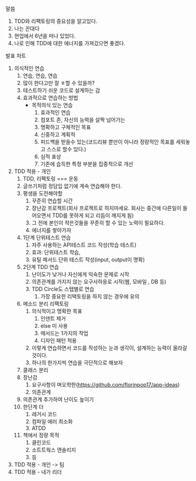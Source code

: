 말씀
1. TDD와 리팩토링의 중요성을 알고있다.
2. 나는 꼰대다
3. 현업에서 6년을 떠나 있었다.
4. 나로 인해 TDD에 대한 에너지를 가져갔으면 좋겠다.

발표 차트
1. 의식적인 연습
   1. 연습, 연습, 연습
   2. 많이 한다고만 잘 ㅎ할 수 있을까?
   3. 테스트하기 쉬운 코드로 설계하는 감
   4. 효과적으로 연습하는 방법
      - 목적의식 있는 연습
         1. 효과적인 연습
         2. 컴포트 존, 자신의 능력을 살짝 넘어가는
         3. 명확하고 구체적인 목표
         4. 신중하고 계획적
         5. 피드백을 받을수 있는(코드리뷰 뿐만이 아니라 정량적인 목표를 세워놓고 스스로 할수 있다.)
         6. 심적 표상
         7. 기존에 습득한 특정 부분을 집중적으로 개선
2. TDD 적용 - 개인
   1. TDD, 리팩토링 === 운동
   2. 글쓰기처럼 정담입 없기에 계속 연습해야 한다.
   3. 평생을 도전해야할 
      1. 꾸준히 연습할 시간
      2. 장난감 프로젝트(회사 프로젝트로 하지마세요. 회사는 중간에 다른일이 들어오면서 TDD를 못하게 되고 리듬이 깨지게 됨)
      3. 그 전에 본인이 작은것들을 꾸준히 할 수 있는 노력이 필요하다.
      4. 에너지를 쌓아가자
   4. 1단계 단위테스트 연습
      1. 자주 사용하는 API테스트 코드 작성(학습 테스트)
      2. 효과: 단위테스트 학습, 
      3. 유틸 메서드 단위 테스트 작성(input, output이 명확)
   5. 2단계 TDD 연습
      1. 난이도가 낮거나 자신에게 익숙한 문제로 시작
      2. 의존관계를 가지지 않는 요구사하응로 시작(웹, 모바일 , DB 등)
      3. TDD Circle도 스탭별로 연습
         1. 가장 중요한 리택토링을 하지 않는 경우에 유의
   6. 메소드 분리 리팩토링    
         1. 의식적이고 명확한 목표
            1. 인덴트 제거
            2. else 미 사용
            3. 메서드는 1가지의 작업
            4. 디자인 패턴 적용
         2. 이렇게 연습하면서 코드를 작성하는 눈과 생각이, 설계하는 능력이 올라갈 것이다.
         3. 하나의 한가지씩 연습을 극단적으로 해보자
   7. 클래스 분리
   8. 장난감 
      1. 요구사항이 며오학한(https://github.com/florinpop17/app-ideas)
      2. 의존관계
   9. 의존관계 추가하여 난이도 높이기
   10. 한단계 더
       1.  레거시 코드
       2.  컴파일 에러 최소화
       3.  ATDD 
   11. 책에서 정량 목적 
       1.  클린코드
       2.  소트트웍스 앤솔리지
       3.  등
3. TDD 적용 - 개인 -> 팀
4. TDD 적용 - 내가 리더